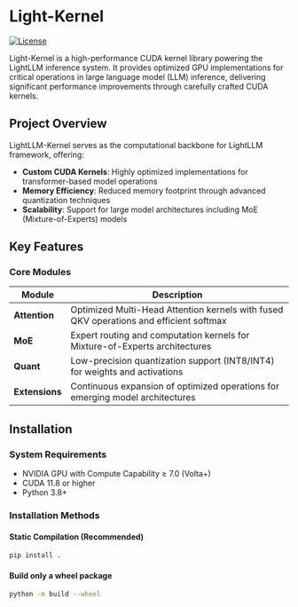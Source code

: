 # Light-Kernel

[![License](https://img.shields.io/badge/License-Apache%202.0-blue.svg)](https://opensource.org/licenses/Apache-2.0)

Light-Kernel is a high-performance CUDA kernel library powering the LightLLM inference system. It provides optimized GPU implementations for critical operations in large language model (LLM) inference, delivering significant performance improvements through carefully crafted CUDA kernels.

## Project Overview

LightLLM-Kernel serves as the computational backbone for LightLLM framework, offering:
- **Custom CUDA Kernels**: Highly optimized implementations for transformer-based model operations
- **Memory Efficiency**: Reduced memory footprint through advanced quantization techniques
- **Scalability**: Support for large model architectures including MoE (Mixture-of-Experts) models

## Key Features

### Core Modules
| Module       | Description                                                                                     |
|--------------|-------------------------------------------------------------------------------------------------|
| **Attention** | Optimized Multi-Head Attention kernels with fused QKV operations and efficient softmax         |
| **MoE**       | Expert routing and computation kernels for Mixture-of-Experts architectures                    |
| **Quant**     | Low-precision quantization support (INT8/INT4) for weights and activations                      |
| **Extensions**| Continuous expansion of optimized operations for emerging model architectures                   |

## Installation

### System Requirements
- NVIDIA GPU with Compute Capability ≥ 7.0 (Volta+)
- CUDA 11.8 or higher
- Python 3.8+

### Installation Methods

#### Static Compilation (Recommended)
```bash
pip install .
```
#### Build only a wheel package
```bash
python -m build --wheel
```
